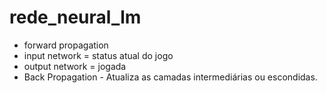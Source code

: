 # rede_neural_lm

- forward propagation
- input network = status atual do jogo
- output network = jogada
- Back Propagation - Atualiza as camadas intermediárias ou escondidas.
